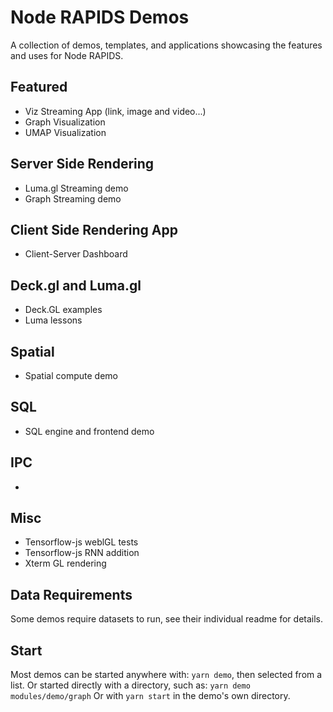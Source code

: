 # Node RAPIDS Demos
A collection of demos, templates, and applications showcasing the features and uses for Node RAPIDS. 

## Featured
- Viz Streaming App (link, image and video...)
- Graph Visualization
- UMAP Visualization

## Server Side Rendering
- Luma.gl Streaming demo
- Graph Streaming demo

## Client Side Rendering App
- Client-Server Dashboard 

## Deck.gl and Luma.gl
- Deck.GL examples
- Luma lessons

## Spatial
- Spatial compute demo

## SQL
- SQL engine and frontend demo

## IPC
- 

## Misc
- Tensorflow-js weblGL tests
- Tensorflow-js RNN addition 
- Xterm GL rendering

## Data Requirements
Some demos require datasets to run, see their individual readme for details. 

## Start
Most demos can be started anywhere with: `yarn demo`, then selected from a list.
Or started directly with a directory, such as: `yarn demo modules/demo/graph`
Or with `yarn start` in the demo's own directory. 